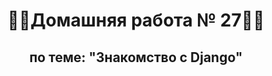 <h1 align="center">&#128104&#8205&#128187Домашняя работа № 27&#128104&#8205&#128187</h1>
<h2 align="center">по теме: "Знакомство с Django"</h2>
